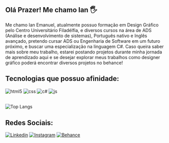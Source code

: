 ## Olá Prazer! Me chamo Ian 🖐️

Me chamo Ian Emanuel, atualmente possuo formação em Design Gráfico pelo Centro Universitário Filadélfia, e diversos cursos na área de
ADS (Análise e desenvolvimento de sistemas), Português nativo e Inglês avançado, pretendo cursar ADS ou Engenharia de Software em
um futuro próximo, e buscar uma especialização na linguagem C#. Caso queira saber mais sobre meu trabalho, estarei postando projetos durante
minha jornada de aprendizado aqui e se desejar explorar meus trabalhos como designer gráfico poderá encontrar diversos projetos no behance!

## Tecnologias que possuo afinidade:

<div style="display: inline_block">
  <img align="center" alt="html5" src="https://img.shields.io/badge/HTML5-E34F26?style=for-the-badge&logo=html5&logoColor=white" />
  <img align="center" alt="css" src="https://img.shields.io/badge/CSS3-1572B6?style=for-the-badge&logo=css3&logoColor=white" />
  <img align="center" alt="c#" src="https://img.shields.io/badge/C%23-239120?style=for-the-badge&logo=c-sharp&logoColor=white" />
  <img align="center" alt="js" src="https://img.shields.io/badge/JavaScript-F7DF1E?style=for-the-badge&logo=javascript&logoColor=black" />
</div><br/>

![Top Langs](https://github-readme-stats.vercel.app/api/top-langs/?username=Iaxn&hide=javascript,html)


## Redes Sociais:
[![Linkedin](https://img.shields.io/badge/LinkedIn-0077B5?style=for-the-badge&logo=linkedin&logoColor=white)](https://www.linkedin.com/in/ianemanuel/)
[![Instagram](https://img.shields.io/badge/Instagram-E4405F?style=for-the-badge&logo=instagram&logoColor=white)](https://www.instagram.com/ianapenas/)
[![Behance](https://img.shields.io/badge/Behance-0054F7?style=for-the-badge&logo=behance&logoColor=white)](https://www.behance.net/ianemanuel)
